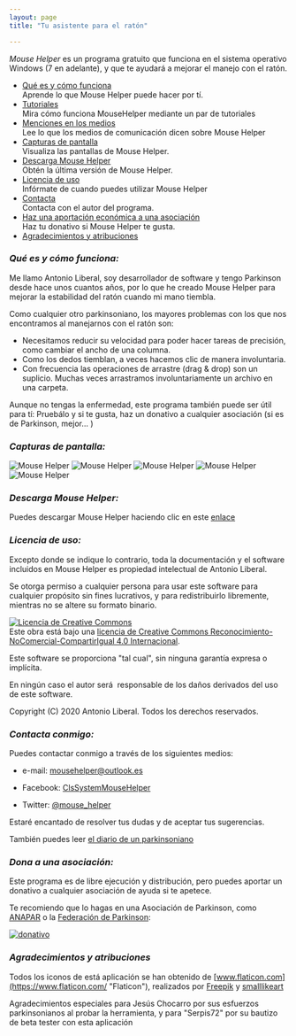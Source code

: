 ```yaml
---
layout: page
title: "Tu asistente para el ratón"

---
```


 *Mouse Helper* es un programa gratuito que funciona en el sistema operativo Windows (7 en adelante), y que te ayudará a mejorar el manejo con el ratón.  

* <span >[Qué es y cómo funciona](#features)</span>  
        Aprende lo que Mouse Helper puede hacer por tí.
* <span >[Tutoriales](tutorials.html)</span>  
        Mira cómo funciona MouseHelper mediante un par de tutoriales
* <span >[Menciones en los medios](mentions.html)</span>  
        Lee lo que los medios de comunicación dicen sobre Mouse Helper
* <span >[Capturas de pantalla](#screenshot)</span>  
         Visualiza las pantallas de Mouse Helper.
* <span >[Descarga Mouse Helper](download.html)</span>  
        Obtén la última versión de Mouse Helper.
* <span >[Licencia de uso](#licencia)</span>  
        Infórmate de cuando puedes utilizar Mouse Helper
* <span >[Contacta](#contacta)</span>  
        Contacta con el autor del programa.
* <span >[Haz una aportación económica a una asociación](#dona)</span>  
        Haz tu donativo si Mouse Helper te gusta.
* <span >[Agradecimientos y atribuciones](#agradecimientos)</span>

### <a name="features"></a><b><i>Qué es y cómo funciona:</i></b>

Me llamo Antonio Liberal, soy desarrollador de software y tengo Parkinson
      desde hace unos cuantos años, por lo que he creado Mouse Helper para
      mejorar la estabilidad del ratón cuando mi mano tiembla.

Como cualquier otro parkinsoniano, los mayores problemas con los que nos
      encontramos al manejarnos con el ratón son:

* Necesitamos reducir su velocidad para poder hacer tareas de precisión, como cambiar el ancho de una columna.
* Como los dedos tiemblan, a veces hacemos clic de manera involuntaria.
* Con frecuencia las operaciones de arrastre (drag &amp; drop) son un suplicio. Muchas veces arrastramos involuntariamente un archivo en una carpeta.

Aunque no tengas la enfermedad, este programa también puede ser útil para tí: Pruebálo y si te gusta, haz un donativo a cualquier asociación (si es de Parkinson, mejor... ) 

### <a name="screenshot"></a><b><i>Capturas de pantalla:</i></b>


<img class="img-fluid" alt="Mouse Helper" src="/assets/images/pantalla0.PNG">

<img class="img-fluid" alt="Mouse Helper" src="/assets/images/pantalla1.png">

<img class="img-fluid" alt="Mouse Helper" src="/assets/images/pantalla2.png">

<img class="img-fluid" alt="Mouse Helper" src="/assets/images/pantalla3.png">

<img class="img-fluid" alt="Mouse Helper" src="/assets/images/pantalla4.png">



### <a name="descarga"></a><b><i>Descarga Mouse Helper:</i></b>

Puedes descargar Mouse Helper haciendo clic en este [enlace](download.html)

### <a name="licencia"></a><b><i>Licencia de uso:</i></b>

Excepto donde se indique lo contrario, toda la documentación y el software incluidos en Mouse Helper es propiedad intelectual de Antonio Liberal.

Se otorga permiso a cualquier persona para usar este software para cualquier propósito sin fines lucrativos, y para redistribuirlo libremente, mientras no se altere su formato binario.
 
<a rel="license" href="https://creativecommons.org/licenses/by-nc-sa/4.0/deed.es_ES"><img alt="Licencia de Creative Commons" style="border-width:0" src="https://i.creativecommons.org/l/by-nc-sa/4.0/88x31.png" /></a><br />Este obra está bajo una <a rel="license" href="https://creativecommons.org/licenses/by-nc-sa/4.0/deed.es_ES">licencia de Creative Commons Reconocimiento-NoComercial-CompartirIgual 4.0 Internacional</a>.

Este software se proporciona "tal cual", sin ninguna garantía expresa o implícita. 

En ningún caso el autor será&nbsp; responsable de los daños derivados del uso de este software.



Copyright (C) 2020 Antonio Liberal. Todos los derechos reservados.

### <a name="contacta"></a><b><i>Contacta conmigo:</i></b>

Puedes contactar conmigo a través de los siguientes medios:

* e-mail: [mousehelper@outlook.es](mailto:mousehelper@outlook.es)
  
* Facebook: [ClsSystemMouseHelper](https://www.facebook.com/ClsSystemMouseHelper/)

* Twitter: [@mouse_helper](https://twitter.com/mouse_helper)

Estaré encantado de resolver tus dudas y de aceptar tus sugerencias.

También puedes leer [el diario de un parkinsoniano](https://diariodeunparkinsoniano.cls-system.es/)

### <a name="dona"></a><b><i>Dona a una asociación:</i></b>

Este programa es de libre ejecución y distribución, pero puedes aportar un donativo a cualquier asociación de ayuda si te apetece.

Te recomiendo que lo hagas en una Asociación de Parkinson, como [ANAPAR](https://www.anapar.org/) o la [Federación de Parkinson](https://www.esparkinson.es/):

<a href="https://www.anapar.org/socio/haz-un-donativo/"><img alt="donativo" class="img-fluid" style="horizontal-align:middle" src="/assets/images/donativo.png"></a>      

### <a name="agradecimientos"></a><b><i>Agradecimientos y atribuciones</i></b>

Todos los iconos de está aplicación se han obtenido de [www.flaticon.com](https://www.flaticon.com/ "Flaticon"), realizados por [Freepik](https://www.flaticon.com/authors/freepik "Freepik") y [smalllikeart](https://www.flaticon.es/autores/smalllikeart "smalllikeart")

Agradecimientos especiales para Jesús Chocarro por sus esfuerzos parkinsonianos al probar la herramienta, y para "Serpis72" por su bautizo de beta tester con esta aplicación

